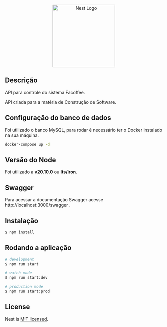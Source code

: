 <p align="center">
  <a href="http://nestjs.com/" target="blank">
  <img src="https://nestjs.com/img/logo-small.svg" width="200" alt="Nest Logo" />
  </a>
</p>

## Descrição

API para controle do sistema Facoffee.


API criada para a matéria de Construção de Software.

## Configuração do banco de dados

Foi utilizado o banco MySQL, para rodar é necessário ter o Docker instalado na sua máquina.
```bash
docker-compose up -d
```

## Versão do Node

Foi utilizado a **v20.10.0** ou **lts/iron**.

## Swagger

Para acessar a documentação Swagger acesse http://localhost:3000/swagger .

## Instalação

```bash
$ npm install
```

## Rodando a aplicação

```bash
# development
$ npm run start

# watch mode
$ npm run start:dev

# production mode
$ npm run start:prod
```

## License

Nest is [MIT licensed](LICENSE).

